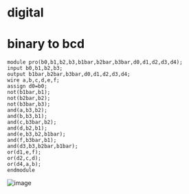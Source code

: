 # digital
# binary to bcd
```
module pro(b0,b1,b2,b3,b1bar,b2bar,b3bar,d0,d1,d2,d3,d4);
input b0,b1,b2,b3;
output b1bar,b2bar,b3bar,d0,d1,d2,d3,d4;
wire a,b,c,d,e,f;
assign d0=b0;
not(b1bar,b1);
not(b2bar,b2);
not(b3bar,b3);
and(a,b3,b2);
and(b,b3,b1);
and(c,b3bar,b2);
and(d,b2,b1);
and(e,b3,b2,b1bar);
and(f,b3bar,b1);
and(d3,b3,b2bar,b1bar);
or(d1,e,f);
or(d2,c,d);
or(d4,a,b);
endmodule
```
![image](https://github.com/sarveshjustin/digital/assets/113497481/d63faf0a-f7f4-4611-85f7-f8dff0bb7b50)
